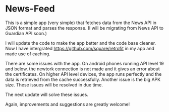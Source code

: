# News-Feed
This is a simple app (very simple) that fetches data from the News API in JSON format and parses the response. (I will be migrating from News API to Guardian API soon.)

I will update the code to make the app better and the code base cleaner. Now I have intergrated https://github.com/square/retrofit in my app and made use of caching.

There are some issues with the app. On android phones running API level 19 and below, the newtork connection is not made and it gives an error about the certificates. On higher API level devices, the app runs perfectly and the data is retrieved from the cache successfully. Another issue is the big APK size. These issues will be resolved in due time.

The next update will solve these issues.

Again, improvements and suggestions are greatly welcome!
